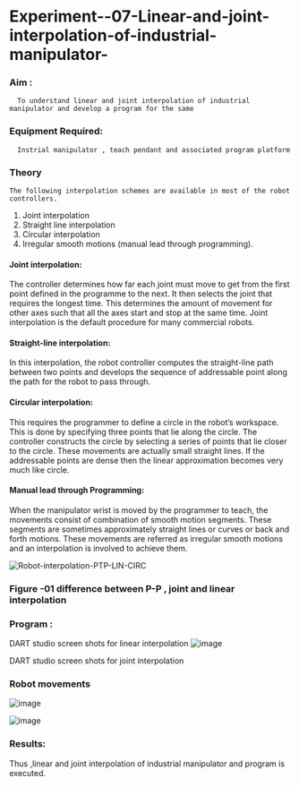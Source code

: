 # Experiment--07-Linear-and-joint-interpolation-of-industrial-manipulator-

### Aim :
      To understand linear and joint interpolation of industrial manipulator and develop a program for the same 
      
### Equipment Required: 
      Instrial manipulator , teach pendant and associated program platform 
      
### Theory 
    The following interpolation schemes are available in most of the robot controllers.
1. Joint interpolation
2. Straight line interpolation
3. Circular interpolation
4. Irregular smooth motions (manual lead through programming).
#### Joint interpolation: 
The controller determines how far each joint must move to get from the first point defined in the programme to the next. It then selects the joint that
requires the longest time. This determines the amount of movement for other axes such that all the axes start and stop at the same time. Joint interpolation is the default procedure for many commercial robots.

#### Straight-line interpolation: 
In this interpolation, the robot controller computes the straight-line path between two points and develops the sequence of addressable point along the path for the robot to pass through.

#### Circular interpolation: 
This requires the programmer to define a circle in the
robot’s workspace. This is done by specifying three points that lie along the circle. The controller constructs the circle by selecting a series of points that lie closer to the circle. These movements are actually small straight lines. If the addressable points are dense then the linear approximation becomes very much like circle.


#### Manual lead through Programming: 
When the manipulator wrist is moved by the programmer to teach, the movements consist of combination of smooth motion segments. These segments are sometimes approximately straight lines or curves or back and forth motions. These movements are referred as irregular smooth motions and an interpolation is involved to achieve them.




![Robot-interpolation-PTP-LIN-CIRC](https://user-images.githubusercontent.com/36288975/201615171-d0886aaa-8220-4b0c-8a1d-3d8a5c69c76a.png)

### Figure -01 difference between P-P , joint and linear interpolation 


### Program : 
DART studio screen shots for linear interpolation 
![image](https://github.com/varundevraj212221080086/Experiment--07-Linear-and-joint-interpolation-of-industrial-manipulator-/assets/161024553/fc7b0902-32cc-41d2-870a-75177f0cf81d)









DART studio screen shots for joint interpolation 








### Robot movements 


![image](https://github.com/varundevraj212221080086/Experiment--07-Linear-and-joint-interpolation-of-industrial-manipulator-/assets/161024553/0433e65b-2573-4317-aed0-150f1cb7c0d4)



![image](https://github.com/varundevraj212221080086/Experiment--07-Linear-and-joint-interpolation-of-industrial-manipulator-/assets/161024553/6acdb0e0-b4ed-40af-957c-10dca4901ae9)









### Results:  
Thus ,linear and joint interpolation of industrial manipulator and program is executed.
